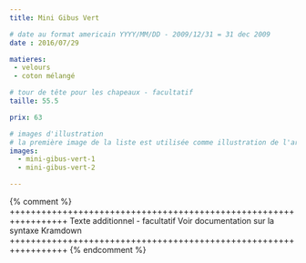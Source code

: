 ```yaml
---
title: Mini Gibus Vert

# date au format americain YYYY/MM/DD - 2009/12/31 = 31 dec 2009
date : 2016/07/29

matieres:
 - velours
 - coton mélangé

# tour de tête pour les chapeaux - facultatif
taille: 55.5

prix: 63

# images d'illustration
# la première image de la liste est utilisée comme illustration de l'article dans les pages de listing.
images:
  - mini-gibus-vert-1
  - mini-gibus-vert-2

---
```

{% comment %} +++++++++++++++++++++++++++++++++++++++++++++++++++++++++++++++++
              Texte additionnel - facultatif
              Voir documentation sur la syntaxe Kramdown
+++++++++++++++++++++++++++++++++++++++++++++++++++++++++++++++++ {% endcomment %}
